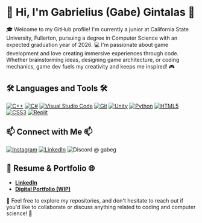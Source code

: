 # 👋 Hi, I'm Gabrielius (Gabe) Gintalas 🚀

🎓 Welcome to my GitHub profile! I'm currently a junior at California State University, Fullerton, pursuing a degree in Computer Science with an expected graduation year of 2026. 💻 I'm passionate about game development and love creating immersive experiences through code. Whether brainstorming ideas, designing game architecture, or coding mechanics, game dev fuels my creativity and keeps me inspired! 🎮


## 🛠 Languages and Tools 🛠
[![C++](https://img.shields.io/badge/-C++-00599C?style=flat-square&logo=c)](http://www.cplusplus.com/)
[![C#](https://img.shields.io/badge/-CSharp-239120?style=flat-square&logo=c-sharp)](https://docs.microsoft.com/en-us/dotnet/csharp/)
[![Visual Studio Code](https://img.shields.io/badge/-VSCode-007ACC?style=flat-square&logo=visual-studio-code)](https://code.visualstudio.com/)
[![Git](https://img.shields.io/badge/-Git-F05032?style=flat-square&logo=git)](https://git-scm.com/)
[![Unity](https://img.shields.io/badge/-Unity-000000?style=flat-square&logo=unity)](https://unity.com/)
[![Python](https://img.shields.io/badge/-Python-3776AB?style=flat-square&logo=python)](https://www.python.org/)
[![HTML5](https://img.shields.io/badge/-HTML5-E34F26?style=flat-square&logo=html5)](https://developer.mozilla.org/en-US/docs/Web/Guide/HTML/HTML5)
[![CSS3](https://img.shields.io/badge/-CSS3-1572B6?style=flat-square&logo=css3)](https://developer.mozilla.org/en-US/docs/Web/CSS)
[![Replit](https://img.shields.io/badge/-Replit-667881?style=flat-square&logo=replit)](https://replit.com/)

## 📫 Connect with Me 📫

[![Instagram](https://img.shields.io/badge/Instagram-E4405F?style=flat-square&logo=instagram&logoColor=white)](https://www.instagram.com/gabe.gin/)
[![LinkedIn](https://img.shields.io/badge/LinkedIn-0077B5?style=flat-square&logo=linkedin&logoColor=white)](https://www.linkedin.com/in/gabrielius-gintalas-a3523a252/)
![Discord](https://img.shields.io/badge/Discord-%7289DA?style=flat-square&logo=discord&logoColor=white) @ gabeg

## 📄 Resume & Portfolio 🌐
- [**LinkedIn**](https://www.linkedin.com/in/gabrielius-gintalas-a3523a252/)
- [**Digital Portfolio (WIP)**](https://gabrieliusgintalas.github.io/GabeGPortfolio/)

🧐 Feel free to explore my repositories, and don't hesitate to reach out if you'd like to collaborate or discuss anything related to coding and computer science! 🤝
